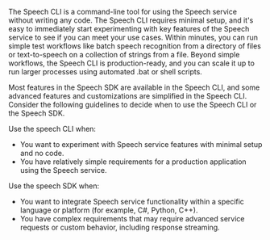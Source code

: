 The Speech CLI is a command-line tool for using the Speech service without writing any code. The Speech CLI requires minimal setup, and it's easy to immediately start experimenting with key features of the Speech service to see if you can meet your use cases. Within minutes, you can run simple test workflows like batch speech recognition from a directory of files or text-to-speech on a collection of strings from a file. Beyond simple workflows, the Speech CLI is production-ready, and you can scale it up to run larger processes using automated .bat or shell scripts.

Most features in the Speech SDK are available in the Speech CLI, and some advanced features and customizations are simplified in the Speech CLI. Consider the following guidelines to decide when to use the Speech CLI or the Speech SDK.

Use the speech CLI when:

* You want to experiment with Speech service features with minimal setup and no code.
* You have relatively simple requirements for a production application using the Speech service.

Use the speech SDK when:

* You want to integrate Speech service functionality within a specific language or platform (for example, C#, Python, C++).
* You have complex requirements that may require advanced service requests or custom behavior, including response streaming.

